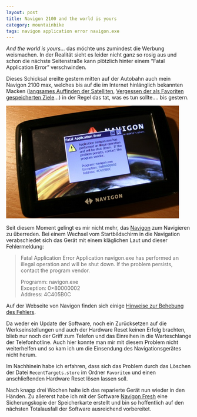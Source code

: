 ```yaml
---
layout: post
title: Navigon 2100 and the world is yours
category: mountainbike
tags: navigon application error navigon.exe
---
```


_And the world is yours…_ das möchte uns zumindest die Werbung weismachen. In der Realität sieht es leider nicht ganz so rosig aus und schon die nächste Seitenstraße kann plötzlich hinter einem “Fatal Application Error” verschwinden.

Dieses Schicksal ereilte gestern mitten auf der Autobahn auch mein Navigon 2100 max, welches bis auf die im Internet hinlänglich bekannten Macken ([langsames Auffinden der Satelliten](http://www.ciao.de/Navigon_2110_MAX__Test_8494724), [Vergessen der als Favoriten gespeicherten Ziele](http://forum.pocketnavigation.de/forum1000221-mobilenavigator-7-xx-pna/1138630-7-4-3-ist-da-was-ist-anders/#post2305406)…) in der Regel das tat, was es tun sollte…. bis gestern.

![Fatal Application Error](/images/2009-11-12/img_2607.jpg)

Seit diesem Moment gelingt es mir nicht mehr, das [Navigon](http://www.navigon.com) zum Navigieren zu überreden. Bei einem Wechsel vom Startbildschirm in die Navigation verabschiedet sich das Gerät mit einem kläglichen Laut und dieser Fehlermeldung:

> Fatal Application Error
> Application navigon.exe has performed an illegal operation and will be shut down. If the problem persists, contact the program vendor.
>
> Programm: navigon.exe<br/>
> Exception: 0×80000002<br/>
> Address: 4C405B0C<br/>

Auf der Webseite von Navigon finden sich einige [Hinweise zur Behebung des Fehlers](http://www.navigon.com/portal/de/kundenservice/faq.html?id=1824&content_identifier=faq&page=1&faqTopic=Fatal%20application%20error).

Da weder ein Update der Software, noch ein Zurücksetzen auf die Werkseinstellungen und auch der Hardware Reset keinen Erfolg brachten, blieb nur noch der Griff zum Telefon und das Einreihen in die Warteschlange der Telefonhotline. Auch hier konnte man mir mit diesem Problem nicht weiterhelfen und so kam ich um die Einsendung des Navigationsgerätes nicht herum.

Im Nachhinein habe ich erfahren, dass sich das Problem durch das Löschen der Datei `RecentTargets.store` im Ordner `Favoriten` und einen anschließenden Hardware Reset lösen lassen soll.

Nach knapp drei Wochen halte ich das reparierte Gerät nun wieder in den Händen. Zu allererst habe ich mit der Software [Navigon Fresh](http://www.navigon.com/portal/de/karten_services/fresh.html) eine Sicherungskopie der Speicherkarte erstellt und bin so hoffentlich auf den nächsten Totalausfall der Software ausreichend vorbereitet.
